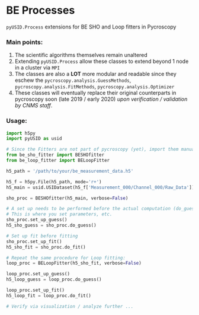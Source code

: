 # BE Processes
``pyUSID.Process`` extensions for BE SHO and Loop fitters in Pycroscopy

### Main points:
1. The scientific algorithms themselves remain unaltered
2. Extending ``pyUSID.Process`` allow these classes to extend beyond 1 node in a cluster via ``MPI``
3. The classes are also a **LOT** more modular and readable since they eschew the 
   ``pycroscopy.analysis.GuessMethods``, ``pycroscopy.analysis.FitMethods``, ``pycroscopy.analysis.Optimizer``
4. These classes will eventually replace their original counterparts in pycroscopy soon (late 2019 / early 2020) *upon verification / validation by CNMS staff*.

### Usage:
```python
import h5py
import pyUSID as usid

# Since the Fitters are not part of pycroscopy (yet), import them manually 
from be_sho_fitter import BESHOfitter
from be_loop_fitter import BELoopFitter

h5_path = '/path/to/your/be_measurement_data.h5'

h5_f = h5py.File(h5_path, mode='r+')
h5_main = usid.USIDataset(h5_f['Measurement_000/Channel_000/Raw_Data'])

sho_proc = BESHOfitter(h5_main, verbose=False)

# A set up needs to be performed before the actual computation (do_guess)
# This is where you set parameters, etc.
sho_proc.set_up_guess()
h5_sho_guess = sho_proc.do_guess()

# Set up fit before fitting
sho_proc.set_up_fit()
h5_sho_fit = sho_proc.do_fit()

# Repeat the same procedure for Loop fitting:
loop_proc = BELoopFitter(h5_sho_fit, verbose=False)

loop_proc.set_up_guess()
h5_loop_guess = loop_proc.do_guess()

loop_proc.set_up_fit()
h5_loop_fit = loop_proc.do_fit()

# Verify via visualization / analyze further ...
```